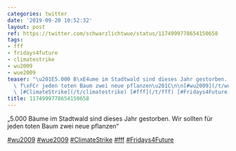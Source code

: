 ```yaml
---
categories: twitter
date: '2019-09-20 10:52:32'
layout: post
ref: https://twitter.com/schwarzlichtwue/status/1174999778654150658
tags:
- fff
- fridays4future
- climatestrike
- wu2009
- wue2009
teaser: "\u201E5.000 B\xE4ume im Stadtwald sind dieses Jahr gestorben. Wir sollten\
  \ f\xFCr jeden toten Baum zwei neue pflanzen\u201C\n\n[#wu2009](/t/wu2009) [#wue2009](/t/wue2009)\
  \ [#ClimateStrike](/t/climatestrike) [#fff](/t/fff) [#Fridays4Future](/t/fridays4future)"
title: 1174999778654150658
---
```

„5.000 Bäume im Stadtwald sind dieses Jahr gestorben. Wir sollten für jeden toten Baum zwei neue pflanzen“

[#wu2009](/t/wu2009) [#wue2009](/t/wue2009) [#ClimateStrike](/t/climatestrike) [#fff](/t/fff) [#Fridays4Future](/t/fridays4future)